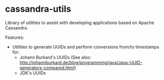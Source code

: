 cassandra-utils
========================

Library of utilities to assist with developing applications based on Apache Cassandra.


Features:
- Utilities to generate UUIDs and perform conversions from/to timestamps for:
  - Johann Burkard's UUIDs (See also: http://johannburkard.de/blog/programming/java/Java-UUID-generators-compared.html)
  - JDK's UUIDs